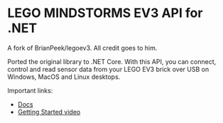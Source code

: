 # LEGO MINDSTORMS EV3 API for .NET

A fork of BrianPeek/legoev3. All credit goes to him.

Ported the original library to .NET Core. With this API, you can connect, control and read sensor data from your LEGO EV3 brick over USB on Windows, MacOS and Linux desktops.

Important links:
* [Docs](https://github.com/BrianPeek/legoev3/wiki)
* [Getting Started video](https://channel9.msdn.com/posts/LEGO-Mindstorms-EV3-API)

